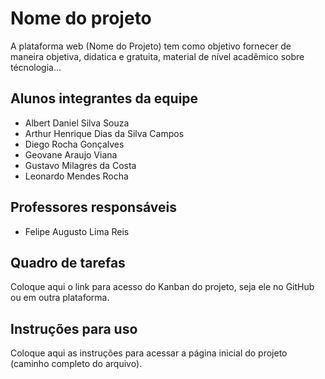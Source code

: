 # Nome do projeto
A plataforma web (Nome do Projeto) tem como objetivo fornecer de maneira objetiva, didatica e gratuita, material de nível acadêmico sobre técnologia...

## Alunos integrantes da equipe

* Albert Daniel Silva Souza
* Arthur Henrique Dias da Silva Campos
* Diego Rocha Gonçalves
* Geovane Araujo Viana
* Gustavo Milagres da Costa
* Leonardo Mendes Rocha

## Professores responsáveis

* Felipe Augusto Lima Reis

## Quadro de tarefas
Coloque aqui o link para acesso do Kanban do projeto, seja ele no GitHub ou em outra plataforma.

## Instruções para uso
Coloque aqui as instruções para acessar a página inicial do projeto (caminho completo do arquivo).

